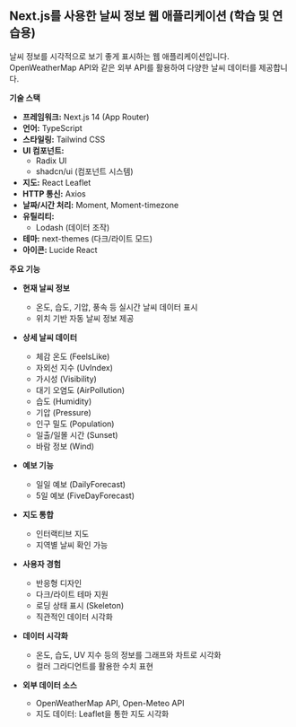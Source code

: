 ## Next.js를 사용한 날씨 정보 웹 애플리케이션 (학습 및 연습용)

날씨 정보를 시각적으로 보기 좋게 표시하는 웹 애플리케이션입니다. OpenWeatherMap API와 같은 외부 API를 활용하여 다양한 날씨 데이터를 제공합니다.

**기술 스택**

-   **프레임워크:** Next.js 14 (App Router)
-   **언어:** TypeScript
-   **스타일링:** Tailwind CSS
-   **UI 컴포넌트:**
    -   Radix UI
    -   shadcn/ui (컴포넌트 시스템)
-   **지도:** React Leaflet
-   **HTTP 통신:** Axios
-   **날짜/시간 처리:** Moment, Moment-timezone
-   **유틸리티:**
    -   Lodash (데이터 조작)
-   **테마:** next-themes (다크/라이트 모드)
-   **아이콘:** Lucide React

**주요 기능**

-   **현재 날씨 정보**
    -   온도, 습도, 기압, 풍속 등 실시간 날씨 데이터 표시
    -   위치 기반 자동 날씨 정보 제공
-   **상세 날씨 데이터**
    -   체감 온도 (FeelsLike)
    -   자외선 지수 (UvIndex)
    -   가시성 (Visibility)
    -   대기 오염도 (AirPollution)
    -   습도 (Humidity)
    -   기압 (Pressure)
    -   인구 밀도 (Population)
    -   일출/일몰 시간 (Sunset)
    -   바람 정보 (Wind)
-   **예보 기능**
    -   일일 예보 (DailyForecast)
    -   5일 예보 (FiveDayForecast)
-   **지도 통합**
    -   인터랙티브 지도
    -   지역별 날씨 확인 가능
-   **사용자 경험**
    -   반응형 디자인
    -   다크/라이트 테마 지원
    -   로딩 상태 표시 (Skeleton)
    -   직관적인 데이터 시각화
-   **데이터 시각화**

    -   온도, 습도, UV 지수 등의 정보를 그래프와 차트로 시각화
    -   컬러 그라디언트를 활용한 수치 표현

-   **외부 데이터 소스**
    -   OpenWeatherMap API, Open-Meteo API
    -   지도 데이터: Leaflet을 통한 지도 시각화
